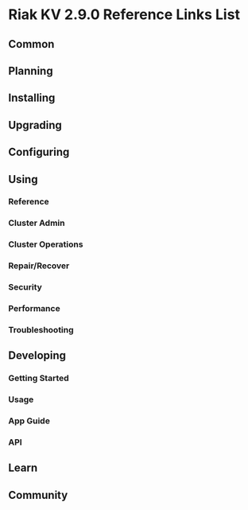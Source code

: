 
# Riak KV 2.9.0 Reference Links List


## Common

[downloads]: {{<baseurl>}}riak/kv/2.9.0/downloads/
[install index]: {{<baseurl>}}riak/kv/2.9.0/setup/installing
[upgrade index]: {{<baseurl>}}riak/kv/2.9.0/upgrading
[plan index]: {{<baseurl>}}riak/kv/2.9.0/planning
[config index]: {{<baseurl>}}riak/2.9.0/using/configuring/
[config reference]: {{<baseurl>}}riak/kv/2.9.0/configuring/reference/
[manage index]: {{<baseurl>}}riak/kv/2.9.0/using/managing
[performance index]: {{<baseurl>}}riak/kv/2.9.0/using/performance
[glossary vnode]: {{<baseurl>}}riak/kv/2.9.0/learn/glossary/#vnode
[contact basho]: https://www.tiot.jp/en/about-us/contact-us/


## Planning

[plan index]: {{<baseurl>}}riak/kv/2.9.0/setup/planning
[plan start]: {{<baseurl>}}riak/kv/2.9.0/setup/planning/start
[plan backend]: {{<baseurl>}}riak/kv/2.9.0/setup/planning/backend
[plan backend bitcask]: {{<baseurl>}}riak/kv/2.9.0/setup/planning/backend/bitcask
[plan backend leveldb]: {{<baseurl>}}riak/kv/2.9.0/setup/planning/backend/leveldb
[plan backend memory]: {{<baseurl>}}riak/kv/2.9.0/setup/planning/backend/memory
[plan backend multi]: {{<baseurl>}}riak/kv/2.9.0/setup/planning/backend/multi
[plan cluster capacity]: {{<baseurl>}}riak/kv/2.9.0/setup/planning/cluster-capacity
[plan bitcask capacity]: {{<baseurl>}}riak/kv/2.9.0/setup/planning/bitcask-capacity-calc
[plan best practices]: {{<baseurl>}}riak/kv/2.9.0/setup/planning/best-practices
[plan future]: {{<baseurl>}}riak/kv/2.9.0/setup/planning/future


## Installing

[install index]: {{<baseurl>}}riak/kv/2.9.0/setup/installing
[install aws]: {{<baseurl>}}riak/kv/2.9.0/setup/installing/amazon-web-services
[install debian & ubuntu]: {{<baseurl>}}riak/kv/2.9.0/setup/installing/debian-ubuntu
[install freebsd]: {{<baseurl>}}riak/kv/2.9.0/setup/installing/freebsd
[install mac osx]: {{<baseurl>}}riak/kv/2.9.0/setup/installing/mac-osx
[install rhel & centos]: {{<baseurl>}}riak/kv/2.9.0/setup/installing/rhel-centos
[install smartos]: {{<baseurl>}}riak/kv/2.9.0/setup/installing/smartos
[install solaris]: {{<baseurl>}}riak/kv/2.9.0/setup/installing/solaris
[install suse]: {{<baseurl>}}riak/kv/2.9.0/setup/installing/suse
[install windows azure]: {{<baseurl>}}riak/kv/2.9.0/setup/installing/windows-azure

[install source index]: {{<baseurl>}}riak/kv/2.9.0/setup/installing/source
[install source erlang]: {{<baseurl>}}riak/kv/2.9.0/setup/installing/source/erlang
[install source jvm]: {{<baseurl>}}riak/kv/2.9.0/setup/installing/source/jvm

[install verify]: {{<baseurl>}}riak/kv/2.9.0/setup/installing/verify


## Upgrading

[upgrade index]: {{<baseurl>}}riak/kv/2.9.0/setup/upgrading
[upgrade checklist]: {{<baseurl>}}riak/kv/2.9.0/setup/upgrading/checklist
[upgrade version]: {{<baseurl>}}riak/kv/2.9.0/setup/upgrading/version
[upgrade cluster]: {{<baseurl>}}riak/kv/2.9.0/setup/upgrading/cluster
[upgrade mdc]: {{<baseurl>}}riak/kv/2.9.0/setup/upgrading/multi-datacenter
[upgrade downgrade]: {{<baseurl>}}riak/kv/2.9.0/setup/downgrade


## Configuring

[config index]: {{<baseurl>}}riak/kv/2.9.0/configuring
[config basic]: {{<baseurl>}}riak/kv/2.9.0/configuring/basic
[config backend]: {{<baseurl>}}riak/kv/2.9.0/configuring/backend
[config manage]: {{<baseurl>}}riak/kv/2.9.0/configuring/managing
[config reference]: {{<baseurl>}}riak/kv/2.9.0/configuring/reference/
[config strong consistency]: {{<baseurl>}}riak/kv/2.9.0/configuring/strong-consistency
[config load balance]: {{<baseurl>}}riak/kv/2.9.0/configuring/load-balancing-proxy
[config mapreduce]: {{<baseurl>}}riak/kv/2.9.0/configuring/mapreduce
[config search]: {{<baseurl>}}riak/kv/2.9.0/configuring/search/

[config v3 mdc]: {{<baseurl>}}riak/kv/2.9.0/configuring/v3-multi-datacenter
[config v3 nat]: {{<baseurl>}}riak/kv/2.9.0/configuring/v3-multi-datacenter/nat
[config v3 quickstart]: {{<baseurl>}}riak/kv/2.9.0/configuring/v3-multi-datacenter/quick-start
[config v3 ssl]: {{<baseurl>}}riak/kv/2.9.0/configuring/v3-multi-datacenter/ssl

[config v2 mdc]: {{<baseurl>}}riak/kv/2.9.0/configuring/v2-multi-datacenter
[config v2 nat]: {{<baseurl>}}riak/kv/2.9.0/configuring/v2-multi-datacenter/nat
[config v2 quickstart]: {{<baseurl>}}riak/kv/2.9.0/configuring/v2-multi-datacenter/quick-start
[config v2 ssl]: {{<baseurl>}}riak/kv/2.9.0/configuring/v2-multi-datacenter/ssl



## Using

[use index]: {{<baseurl>}}riak/kv/2.9.0/using/
[use admin commands]: {{<baseurl>}}riak/kv/2.9.0/using/cluster-admin-commands
[use running cluster]: {{<baseurl>}}riak/kv/2.9.0/using/running-a-cluster

### Reference

[use ref custom code]: {{<baseurl>}}riak/kv/2.9.0/using/reference/custom-code
[use ref handoff]: {{<baseurl>}}riak/kv/2.9.0/using/reference/handoff
[use ref monitoring]: {{<baseurl>}}riak/kv/2.9.0/using/reference/statistics-monitoring
[use ref search]: {{<baseurl>}}riak/kv/2.9.0/using/reference/search
[use ref 2i]: {{<baseurl>}}riak/kv/2.9.0/using/reference/secondary-indexes
[use ref snmp]: {{<baseurl>}}riak/kv/2.9.0/using/reference/snmp
[use ref strong consistency]: {{<baseurl>}}riak/kv/2.9.0/using/reference/strong-consistency
[use ref jmx]: {{<baseurl>}}riak/kv/2.9.0/using/reference/jmx
[use ref obj del]: {{<baseurl>}}riak/kv/2.9.0/using/reference/object-deletion/
[use ref v3 mdc]: {{<baseurl>}}riak/kv/2.9.0/using/reference/v3-multi-datacenter
[use ref v2 mdc]: {{<baseurl>}}riak/kv/2.9.0/using/reference/v2-multi-datacenter

### Cluster Admin

[use admin index]: {{<baseurl>}}riak/kv/2.9.0/using/admin/
[use admin commands]: {{<baseurl>}}riak/kv/2.9.0/using/admin/commands/
[use admin riak cli]: {{<baseurl>}}riak/kv/2.9.0/using/admin/riak-cli/
[use admin riak-admin]: {{<baseurl>}}riak/kv/2.9.0/using/admin/riak-admin/
[use admin riak control]: {{<baseurl>}}riak/kv/2.9.0/using/admin/riak-control/

### Cluster Operations

[cluster ops add remove node]: {{<baseurl>}}riak/kv/2.9.0/using/cluster-operations/adding-removing-nodes
[cluster ops inspect node]: {{<baseurl>}}riak/kv/2.9.0/using/cluster-operations/inspecting-node
[cluster ops change info]: {{<baseurl>}}riak/kv/2.9.0/using/cluster-operations/changing-cluster-info
[cluster ops load balance]: {{<baseurl>}}riak/kv/2.9.0/configuring/load-balancing-proxy
[cluster ops bucket types]: {{<baseurl>}}riak/kv/2.9.0/using/cluster-operations/bucket-types
[cluster ops handoff]: {{<baseurl>}}riak/kv/2.9.0/using/cluster-operations/handoff
[cluster ops log]: {{<baseurl>}}riak/kv/2.9.0/using/cluster-operations/logging
[cluster ops obj del]: {{<baseurl>}}riak/kv/2.9.0/using/reference/object-deletion
[cluster ops backup]: {{<baseurl>}}riak/kv/2.9.0/using/cluster-operations/backing-up
[cluster ops mdc]: {{<baseurl>}}riak/kv/2.9.0/using/cluster-operations/v3-multi-datacenter
[cluster ops strong consistency]: {{<baseurl>}}riak/kv/2.9.0/using/cluster-operations/strong-consistency
[cluster ops 2i]: {{<baseurl>}}riak/kv/2.9.0/using/reference/secondary-indexes
[cluster ops v3 mdc]: {{<baseurl>}}riak/kv/2.9.0/using/cluster-operations/v3-multi-datacenter
[cluster ops v2 mdc]: {{<baseurl>}}riak/kv/2.9.0/using/cluster-operations/v2-multi-datacenter

### Repair/Recover

[repair recover index]: {{<baseurl>}}riak/kv/2.9.0/using/repair-recovery
[repair recover index]: {{<baseurl>}}riak/kv/2.9.0/using/repair-recovery/failure-recovery/

### Security

[security index]: {{<baseurl>}}riak/kv/2.9.0/using/security/
[security basics]: {{<baseurl>}}riak/kv/2.9.0/using/security/basics
[security managing]: {{<baseurl>}}riak/kv/2.9.0/using/security/managing-sources/

### Performance

[perf index]: {{<baseurl>}}riak/kv/2.9.0/using/performance/
[perf benchmark]: {{<baseurl>}}riak/kv/2.9.0/using/performance/benchmarking
[perf open files]: {{<baseurl>}}riak/kv/2.9.0/using/performance/open-files-limit/
[perf erlang]: {{<baseurl>}}riak/kv/2.9.0/using/performance/erlang
[perf aws]: {{<baseurl>}}riak/kv/2.9.0/using/performance/amazon-web-services
[perf latency checklist]: {{<baseurl>}}riak/kv/2.9.0/using/performance/latency-reduction

### Troubleshooting

[troubleshoot http]: {{<baseurl>}}riak/kv/2.9.0/using/troubleshooting/http-204


## Developing

[dev index]: {{<baseurl>}}riak/kv/2.9.0/developing
[dev client libraries]: {{<baseurl>}}riak/kv/2.9.0/developing/client-libraries
[dev data model]: {{<baseurl>}}riak/kv/2.9.0/developing/data-modeling
[dev data types]: {{<baseurl>}}riak/kv/2.9.0/developing/data-types
[dev kv model]: {{<baseurl>}}riak/kv/2.9.0/developing/key-value-modeling

### Getting Started

[getting started]: {{<baseurl>}}riak/kv/2.9.0/developing/getting-started
[getting started java]: {{<baseurl>}}riak/kv/2.9.0/developing/getting-started/java
[getting started ruby]: {{<baseurl>}}riak/kv/2.9.0/developing/getting-started/ruby
[getting started python]: {{<baseurl>}}riak/kv/2.9.0/developing/getting-started/python
[getting started php]: {{<baseurl>}}riak/kv/2.9.0/developing/getting-started/php
[getting started csharp]: {{<baseurl>}}riak/kv/2.9.0/developing/getting-started/csharp
[getting started nodejs]: {{<baseurl>}}riak/kv/2.9.0/developing/getting-started/nodejs
[getting started erlang]: {{<baseurl>}}riak/kv/2.9.0/developing/getting-started/erlang
[getting started golang]: {{<baseurl>}}riak/kv/2.9.0/developing/getting-started/golang

[obj model java]: {{<baseurl>}}riak/kv/2.9.0/developing/getting-started/java/object-modeling
[obj model ruby]: {{<baseurl>}}riak/kv/2.9.0/developing/getting-started/ruby/object-modeling
[obj model python]: {{<baseurl>}}riak/kv/2.9.0/developing/getting-started/python/object-modeling
[obj model csharp]: {{<baseurl>}}riak/kv/2.9.0/developing/getting-started/csharp/object-modeling
[obj model nodejs]: {{<baseurl>}}riak/kv/2.9.0/developing/getting-started/nodejs/object-modeling
[obj model erlang]: {{<baseurl>}}riak/kv/2.9.0/developing/getting-started/erlang/object-modeling
[obj model golang]: {{<baseurl>}}riak/kv/2.9.0/developing/getting-started/golang/object-modeling

### Usage

[usage index]: {{<baseurl>}}riak/kv/2.9.0/developing/usage
[usage bucket types]: {{<baseurl>}}riak/kv/2.9.0/developing/usage/bucket-types
[usage commit hooks]: {{<baseurl>}}riak/kv/2.9.0/developing/usage/commit-hooks
[usage conflict resolution]: {{<baseurl>}}riak/kv/2.9.0/developing/usage/conflict-resolution
[usage content types]: {{<baseurl>}}riak/kv/2.9.0/developing/usage/content-types
[usage create objects]: {{<baseurl>}}riak/kv/2.9.0/developing/usage/creating-objects
[usage custom extractors]: {{<baseurl>}}riak/kv/2.9.0/developing/usage/custom-extractors
[usage delete objects]: {{<baseurl>}}riak/kv/2.9.0/developing/usage/deleting-objects
[usage mapreduce]: {{<baseurl>}}riak/kv/2.9.0/developing/usage/mapreduce
[usage search]: {{<baseurl>}}riak/kv/2.9.0/developing/usage/search
[usage search schema]: {{<baseurl>}}riak/kv/2.9.0/developing/usage/search-schemas
[usage search data types]: {{<baseurl>}}riak/kv/2.9.0/developing/usage/searching-data-types
[usage 2i]: {{<baseurl>}}riak/kv/2.9.0/developing/usage/secondary-indexes
[usage update objects]: {{<baseurl>}}riak/kv/2.9.0/developing/usage/updating-objects

### App Guide

[apps mapreduce]: {{<baseurl>}}riak/kv/2.9.0/developing/app-guide/advanced-mapreduce
[apps replication properties]: {{<baseurl>}}riak/kv/2.9.0/developing/app-guide/replication-properties
[apps strong consistency]: {{<baseurl>}}riak/kv/2.9.0/developing/app-guide/strong-consistency

### API

[dev api backend]: {{<baseurl>}}riak/kv/2.9.0/developing/api/backend
[dev api http]: {{<baseurl>}}riak/kv/2.9.0/developing/api/http
[dev api http status]: {{<baseurl>}}riak/kv/2.9.0/developing/api/http/status
[dev api pbc]: {{<baseurl>}}riak/kv/2.9.0/developing/api/protocol-buffers/


## Learn

[learn new nosql]: {{<baseurl>}}riak/kv/learn/new-to-nosql
[learn use cases]: {{<baseurl>}}riak/kv/learn/use-cases
[learn why riak]: {{<baseurl>}}riak/kv/learn/why-riak-kv

[glossary]: {{<baseurl>}}riak/kv/2.9.0/learn/glossary/
[glossary aae]: {{<baseurl>}}riak/kv/2.9.0/learn/glossary/#active-anti-entropy-aae
[glossary read rep]: {{<baseurl>}}riak/kv/2.9.0/learn/glossary/#read-repair
[glossary vnode]: {{<baseurl>}}riak/kv/2.9.0/learn/glossary/#vnode

[concept aae]: {{<baseurl>}}riak/kv/2.9.0/learn/concepts/active-anti-entropy/
[concept buckets]: {{<baseurl>}}riak/kv/2.9.0/learn/concepts/buckets
[concept cap neg]: {{<baseurl>}}riak/kv/2.9.0/learn/concepts/capability-negotiation
[concept causal context]: {{<baseurl>}}riak/kv/2.9.0/learn/concepts/causal-context
[concept clusters]: {{<baseurl>}}riak/kv/2.9.0/learn/concepts/clusters/
[concept crdts]: {{<baseurl>}}riak/kv/2.9.0/learn/concepts/crdts
[concept eventual consistency]: {{<baseurl>}}riak/kv/2.9.0/learn/concepts/eventual-consistency
[concept keys objects]: {{<baseurl>}}riak/kv/2.9.0/learn/concepts/keys-and-objects
[concept replication]: {{<baseurl>}}riak/kv/2.9.0/learn/concepts/replication
[concept strong consistency]: {{<baseurl>}}riak/kv/2.9.0/using/reference/strong-consistency
[concept vnodes]: {{<baseurl>}}riak/kv/2.9.0/learn/concepts/vnodes



## Community

[community]: {{<baseurl>}}community
[community projects]: {{<baseurl>}}community/projects
[reporting bugs]: {{<baseurl>}}community/reporting-bugs
[taishi]: {{<baseurl>}}community/taishi


